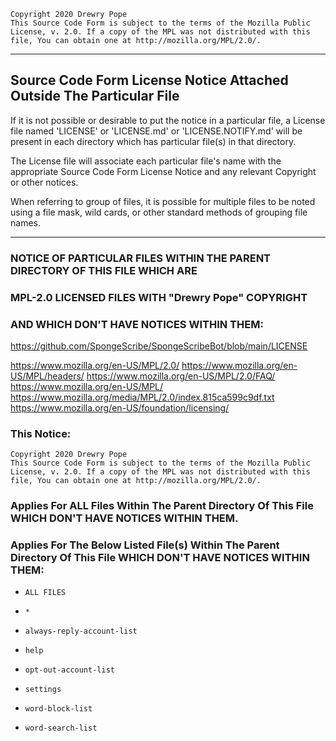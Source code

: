     Copyright 2020 Drewry Pope
    This Source Code Form is subject to the terms of the Mozilla Public
    License, v. 2.0. If a copy of the MPL was not distributed with this
    file, You can obtain one at http://mozilla.org/MPL/2.0/.

----


## Source Code Form License Notice Attached Outside The Particular File

If it is not possible or desirable to put the notice in a particular file,
a License file named 'LICENSE' or 'LICENSE.md' or 'LICENSE.NOTIFY.md' will
be present in each directory which has particular file(s) in that directory.

The License file will associate each particular file's name with the appropriate 
Source Code Form License Notice and any relevant Copyright or other notices.

When referring to group of files, it is possible for multiple files to be noted
using a file mask, wild cards, or other standard methods of grouping file names.

----


### NOTICE OF PARTICULAR FILES WITHIN THE PARENT DIRECTORY OF THIS FILE WHICH ARE
### MPL-2.0 LICENSED FILES WITH "Drewry Pope" COPYRIGHT
### AND WHICH DON'T HAVE NOTICES WITHIN THEM:

https://github.com/SpongeScribe/SpongeScribeBot/blob/main/LICENSE

https://www.mozilla.org/en-US/MPL/2.0/
https://www.mozilla.org/en-US/MPL/headers/
https://www.mozilla.org/en-US/MPL/2.0/FAQ/
https://www.mozilla.org/en-US/MPL/
https://www.mozilla.org/media/MPL/2.0/index.815ca599c9df.txt
https://www.mozilla.org/en-US/foundation/licensing/

### This Notice:
    Copyright 2020 Drewry Pope
    This Source Code Form is subject to the terms of the Mozilla Public
    License, v. 2.0. If a copy of the MPL was not distributed with this
    file, You can obtain one at http://mozilla.org/MPL/2.0/.
### Applies For ALL Files Within The Parent Directory Of This File WHICH DON'T HAVE NOTICES WITHIN THEM.
### Applies For The Below Listed File(s) Within The Parent Directory Of This File WHICH DON'T HAVE NOTICES WITHIN THEM:
-
      ALL FILES
-
      *
-
      always-reply-account-list
-
      help
-
      opt-out-account-list
-
      settings
-
      word-block-list
-
      word-search-list

